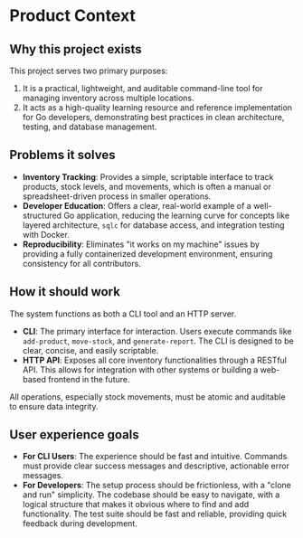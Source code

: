 # Product Context

## Why this project exists

This project serves two primary purposes:
1.  It is a practical, lightweight, and auditable command-line tool for managing inventory across multiple locations.
2.  It acts as a high-quality learning resource and reference implementation for Go developers, demonstrating best practices in clean architecture, testing, and database management.

## Problems it solves

-   **Inventory Tracking**: Provides a simple, scriptable interface to track products, stock levels, and movements, which is often a manual or spreadsheet-driven process in smaller operations.
-   **Developer Education**: Offers a clear, real-world example of a well-structured Go application, reducing the learning curve for concepts like layered architecture, `sqlc` for database access, and integration testing with Docker.
-   **Reproducibility**: Eliminates "it works on my machine" issues by providing a fully containerized development environment, ensuring consistency for all contributors.

## How it should work

The system functions as both a CLI tool and an HTTP server.

-   **CLI**: The primary interface for interaction. Users execute commands like `add-product`, `move-stock`, and `generate-report`. The CLI is designed to be clear, concise, and easily scriptable.
-   **HTTP API**: Exposes all core inventory functionalities through a RESTful API. This allows for integration with other systems or building a web-based frontend in the future.

All operations, especially stock movements, must be atomic and auditable to ensure data integrity.

## User experience goals

-   **For CLI Users**: The experience should be fast and intuitive. Commands must provide clear success messages and descriptive, actionable error messages.
-   **For Developers**: The setup process should be frictionless, with a "clone and run" simplicity. The codebase should be easy to navigate, with a logical structure that makes it obvious where to find and add functionality. The test suite should be fast and reliable, providing quick feedback during development.